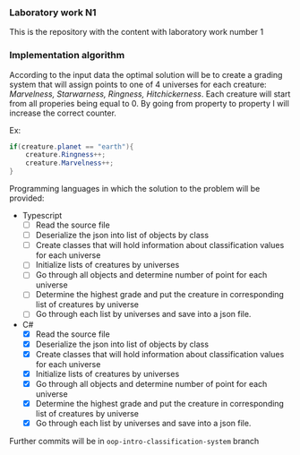 ### Laboratory work N1

This is the repository with the content with laboratory work number 1

### Implementation algorithm

According to the input data the optimal solution will be to create a grading system that will assign points to one of 4 universes for each creature: _Marvelness, Starwarness, Ringness, Hitchickerness_. Each creature will start from all properies being equal to 0. By going from property to property I will increase the correct counter.

Ex:

```cs
if(creature.planet == "earth"){
    creature.Ringness++;
    creature.Marvelness++;
}
```

Programming languages in which the solution to the problem will be provided:

- Typescript 
  - [ ] Read the source file
  - [ ] Deserialize the json into list of objects by class
  - [ ] Create classes that will hold information about classification values for each universe
  - [ ] Initialize lists of creatures by universes
  - [ ] Go through all objects and determine number of point for each universe
  - [ ] Determine the highest grade and put the creature in corresponding list of creatures by universe
  - [ ] Go through each list by universes and save into a json file.
- C#
  - [x] Read the source file
  - [x] Deserialize the json into list of objects by class
  - [x] Create classes that will hold information about classification values for each universe
  - [x] Initialize lists of creatures by universes
  - [x] Go through all objects and determine number of point for each universe
  - [x] Determine the highest grade and put the creature in corresponding list of creatures by universe
  - [x] Go through each list by universes and save into a json file.

Further commits will be in `oop-intro-classification-system` branch
